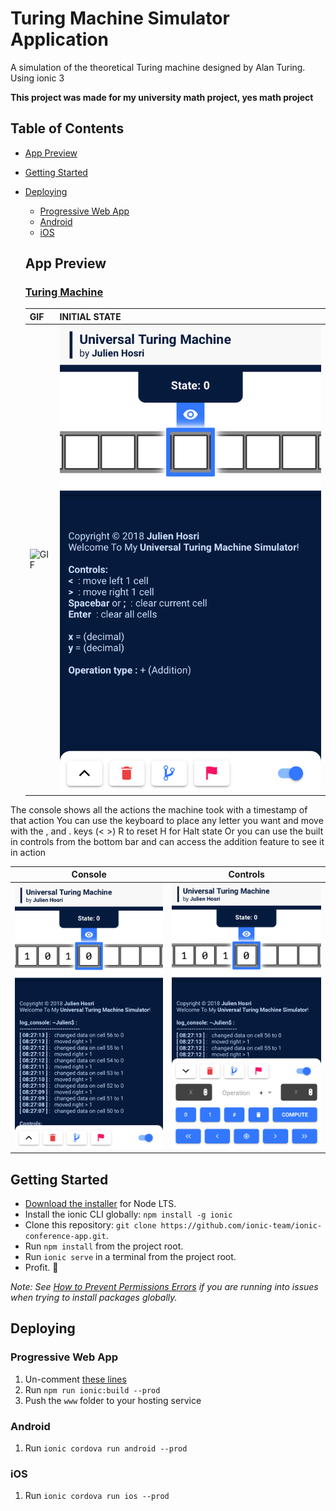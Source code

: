 # Turing Machine Simulator Application

A simulation of the theoretical Turing machine designed by Alan Turing. Using ionic 3

**This project was made for my university math project, yes math project**


## Table of Contents
- [App Preview](#app-preview)
- [Getting Started](#getting-started)
- [Deploying](#deploying)
  - [Progressive Web App](#progressive-web-app)
  - [Android](#android)
  - [iOS](#ios)


  ## App Preview

  ### [Turing Machine](https://github.com/julescript/turing-ionic.git/src/pages/home)

  | GIF  | INITIAL STATE  |
  | -----------------| -----|
  | ![GIF](/demo/turing-machine-demo.gif) | ![INITIAL STATE](/demo/turing-machine-screenshot-1.png) |

The console shows all the actions the machine took with a timestamp of that action
You can use the keyboard to  place any letter you want and move with the , and . keys (< >)
R to reset
H for Halt state
Or you can use the built in controls from the bottom bar and can access the addition feature to see it in action

| Console  | Controls  |
| -----------------| -----|
| ![Console](/demo/turing-machine-screenshot-2.png) | ![Controls](/demo/turing-machine-screenshot-3.png) |


## Getting Started

* [Download the installer](https://nodejs.org/) for Node LTS.
* Install the ionic CLI globally: `npm install -g ionic`
* Clone this repository: `git clone https://github.com/ionic-team/ionic-conference-app.git`.
* Run `npm install` from the project root.
* Run `ionic serve` in a terminal from the project root.
* Profit. :tada:

_Note: See [How to Prevent Permissions Errors](https://docs.npmjs.com/getting-started/fixing-npm-permissions) if you are running into issues when trying to install packages globally._


## Deploying

### Progressive Web App

1. Un-comment [these lines](https://github.com/ionic-team/ionic2-app-base/blob/master/src/index.html#L21)
2. Run `npm run ionic:build --prod`
3. Push the `www` folder to your hosting service

### Android

1. Run `ionic cordova run android --prod`

### iOS

1. Run `ionic cordova run ios --prod`
